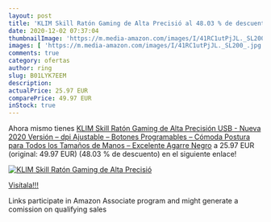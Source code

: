 ```yaml
---
layout: post
title: 'KLIM Skill Ratón Gaming de Alta Precisió al 48.03 % de descuento'
date: 2020-12-02 07:37:04
thumbnailImage: 'https://m.media-amazon.com/images/I/41RC1utPjJL._SL200_.jpg'
images: [ 'https://m.media-amazon.com/images/I/41RC1utPjJL._SL200_.jpg' ]
comments: true
category: ofertas
author: ring
slug: B01LYK7EEM
description:
actualPrice: 25.97 EUR
comparePrice: 49.97 EUR
inStock: true
---
```


Ahora mismo tienes [KLIM Skill Ratón Gaming de Alta Precisión USB - Nueva 2020 Versión – dpi Ajustable – Botones Programables – Cómoda Postura para Todos los Tamaños de Manos – Excelente Agarre Negro](https://www.amazon.es/dp/B01LYK7EEM/?tag=tolees-21) a 25.97 EUR (original: 49.97 EUR) (48.03 %  de descuento) en el siguiente enlace!

[![KLIM Skill Ratón Gaming de Alta Precisió](https://m.media-amazon.com/images/I/41RC1utPjJL._SL200_.jpg)](https://www.amazon.es/dp/B01LYK7EEM/?tag=tolees-21)

[Visítala!!!](https://www.amazon.es/dp/B01LYK7EEM/?tag=tolees-21)

Links participate in Amazon Associate program and might generate a comission on qualifying sales
